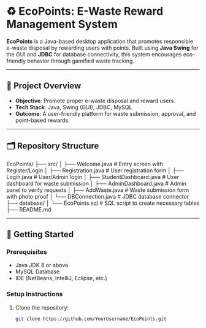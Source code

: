 # ♻️ EcoPoints: E-Waste Reward Management System

**EcoPoints** is a Java-based desktop application that promotes responsible e-waste disposal by rewarding users with points. Built using **Java Swing** for the GUI and **JDBC** for database connectivity, this system encourages eco-friendly behavior through gamified waste tracking.

---

## 🌱 **Project Overview**
- **Objective**: Promote proper e-waste disposal and reward users.
- **Tech Stack**: Java, Swing (GUI), JDBC, MySQL
- **Outcome**: A user-friendly platform for waste submission, approval, and point-based rewards.

---

## 🗂️ **Repository Structure**
EcoPoints/
├── src/
│ ├── Welcome.java # Entry screen with Register/Login
│ ├── Registration.java # User registration form
│ ├── Login.java # User/Admin login
│ ├── StudentDashboard.java # User dashboard for waste submission
│ ├── AdminDashboard.java # Admin panel to verify requests
│ ├── AddWaste.java # Waste submission form with photo proof
│ └── DBConnection.java # JDBC database connector
├── database/
│ └── EcoPoints.sql # SQL script to create necessary tables
├── README.md


---

## 🚀 **Getting Started**

### **Prerequisites**
- Java JDK 8 or above
- MySQL Database
- IDE (NetBeans, IntelliJ, Eclipse, etc.)

### **Setup Instructions**
1. Clone the repository:
   ```bash
   git clone https://github.com/YourUsername/EcoPoints.git
